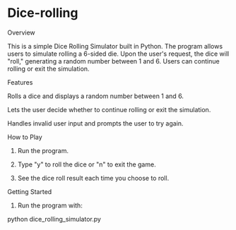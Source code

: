 # Dice-rolling

Overview

This is a simple Dice Rolling Simulator built in Python. The program allows users to simulate rolling a 6-sided die. Upon the user's request, the dice will "roll," generating a random number between 1 and 6. Users can continue rolling or exit the simulation.

Features

Rolls a dice and displays a random number between 1 and 6.

Lets the user decide whether to continue rolling or exit the simulation.

Handles invalid user input and prompts the user to try again.


How to Play

1. Run the program.


2. Type "y" to roll the dice or "n" to exit the game.


3. See the dice roll result each time you choose to roll.



Getting Started

1. Run the program with:

python dice_rolling_simulator.py



